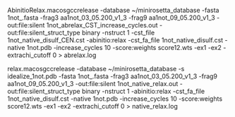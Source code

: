AbinitioRelax.macosgccrelease -database ~/minirosetta_database -fasta 1not_.fasta -frag3  aa1not_03_05.200_v1_3  -frag9 aa1not_09_05.200_v1_3  -out:file:silent 1not_abrelax_CST_increase_cycles.out -out:file:silent_struct_type binary  -nstruct 1  -cst_file 1not_native_disulf_CEN.cst  -abinitio:relax  -cst_fa_file 1not_native_disulf.cst -native 1not.pdb -increase_cycles 10  -score:weights score12.wts  -ex1 -ex2 -extrachi_cutoff 0 > abrelax.log

relax.macosgccrelease -database ~/minirosetta_database -s idealize_1not.pdb -fasta 1not_.fasta -frag3  aa1not_03_05.200_v1_3  -frag9 aa1not_09_05.200_v1_3  -out:file:silent 1not_native_relax.out -out:file:silent_struct_type binary  -nstruct 1    -abinitio:relax  -cst_fa_file 1not_native_disulf.cst -native 1not.pdb -increase_cycles 10 -score:weights score12.wts  -ex1 -ex2 -extrachi_cutoff 0 > native_relax.log


